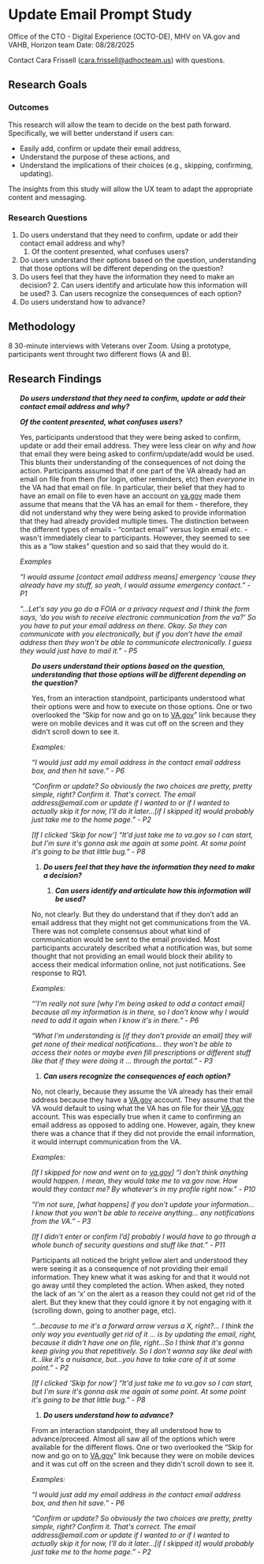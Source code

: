 # **Update Email Prompt Study**

Office of the CTO - Digital Experience (OCTO-DE), MHV on VA.gov and VAHB, Horizon team
Date: 08/28/2025

Contact Cara Frissell (cara.frissell@adhocteam.us) with questions.

## **Research Goals**


### **Outcomes**

This research will allow the team to decide on the best path forward. Specifically, we will better understand if users can:



* Easily add, confirm or update their email address,
* Understand the purpose of these actions, and
* Understand the implications of their choices (e.g., skipping, confirming, updating).

The insights from this study will allow the UX team to adapt the appropriate content and messaging.


### **Research Questions**



1. Do users understand that they need to confirm, update or add their contact email address and why?
    1. Of the content presented, what confuses users?
2. Do users understand their options based on the question, understanding that those options will be different depending on the question?
3. Do users feel that they have the information they need to make an decision?
    2. Can users identify and articulate how this information will be used?
    3. Can users recognize the consequences of each option?
4. Do users understand how to advance?


## **Methodology**

8 30-minute interviews with Veterans over Zoom. Using a prototype, participants went throught two different flows (A and B).

## **Research Findings**

<ol>

<strong><em>Do users understand that they need to confirm, update or add their contact email address and why?</em></strong>

 
<strong><em>Of the content presented, what confuses users?</em></strong>
<p>
Yes, participants understood that they were being asked to confirm, update or add their email address.  They were less clear on <em>why</em> and <em>how</em> that email they were being asked to confirm/update/add would be used.  This blunts their understanding of the consequences of not doing the action.  Participants assumed that if one part of the VA already had an email on file from them (for login, other reminders, etc) then <em>everyone</em> in the VA had that email on file.    In particular, their belief that they had to have an email on file to even have an account on <a href="va.gov">va.gov</a> made them assume that means that the VA has an email for them - therefore, they did not understand why they were being asked to provide information that they had already provided multiple times. The distinction between the different types of emails - “contact email” versus login email etc. - wasn't immediately clear to participants.  However, they seemed to see this as a “low stakes” question and so said that they would do it.
</p>
<p>
<em>Examples</em>
</p>
<p>
<em>“I would assume [contact email address means] emergency 'cause they already have my stuff, so yeah, I would assume emergency contact.” - P1</em>
</p>
<p>
<em>"...Let's say you go do a FOIA or a privacy request and I think the form says, ‘do you wish to receive electronic communication from the va?’ So you have to put your email address on there. Okay. So they can communicate with you electronically, but if you don’t have the email address then they won't be able to communicate electronically. I guess they would just have to mail it.” - P5 </em>
</p>
<ol>

<strong><em>Do users understand their options based on the question, understanding that those options will be different depending on the question?</em></strong></li>
<p>
Yes, from an interaction standpoint, participants understood what their options were and how to execute on those options.  One or two overlooked the “Skip for now and go on to <a href="http://VA.gov">VA.gov</a>”  link because they were on mobile devices and it was cut off on the screen and they didn't scroll down to see it.  
</p>
<p>
<em>Examples:</em>
</p>
<p>
<em>“I would just add my email address in the contact email address box, and then hit save.” - P6</em>
</p>
<p>
<em>“Confirm or update? So obviously the two choices are pretty, pretty simple, right? Confirm it. That's correct. The email address@email.com or update if I wanted to or if I wanted to actually skip it for now, I'll do it later…[if I skipped it] would probably just take me to the home page.” - P2</em>
</p>
<p>
<em>[If I clicked ‘Skip for now’] “It'd just take me to va.gov so I can start,  but I'm sure it's gonna ask me again at some point.  At some point it's going to be that little bug.” - P8</em>
</p>
<ol>

<li><strong><em>Do users feel that they have the information they need to make a decision?</em></strong></li> 
<ol>
 
<li><strong><em>Can users identify and articulate how this information will be used?</em></strong></li> 
</ol></li> 
</ol>
<p>
No, not clearly.  But they do understand that if they don’t add an email address that they might not get communications from the VA.  There was not complete consensus about what kind of communication would be sent to the email provided.  Most participants accurately described what a notification was, but some thought that not providing an email would block their ability to access their medical information online, not just notifications. See response to RQ1.  
</p>
<p>
<em>Examples:</em>
</p>
<p>
<em>“'I’m really not sure [why I’m being asked to add a contact email] because all my information is in there, so I don't know why I would need to add it again when I know it's in there.” - P6</em>
</p>
<p>
<em>“What I'm understanding is [if they don’t provide an email] they will get none of their medical notifications… they won't be able to access their notes or maybe even fill prescriptions or different stuff like that if they were doing it … through the portal.” - P3</em>
</p> 
<ol>
 
<li><strong><em>Can users recognize the consequences of each option?</em></strong></li> 
</ol>
<p>
No, not clearly, because they assume the VA already has their email address because they have a <a href="VA.gov">VA.gov</a> account.  They assume that the VA would default to using what the VA has on file for their <a href="VA.gov">VA.gov</a> account.  This was especially true when it came to confirming an email address as opposed to adding one. However, again, they knew there was a chance that if they did not provide the email information, it would interrupt communication from the VA.
</p>
<p>
<em>Examples:</em>
</p>
<p>
<em>[If I skipped for now and went on to <a href="http://va.gov">va.gov</a>] “I don't think anything would happen. I mean, they would take me to va.gov now. How would they contact me? By whatever's in my profile right now.” - P10</em>
</p>
<p>
<em>“I’m not sure, [what happens] if you don’t update your information… I know that you won’t be able to receive anything… any notifications from the VA.” - P3</em>
</p>
<p>
<em>[If I didn’t enter or confirm I’d] probably I would have to go through a whole bunch of security questions and stuff like that.” - P11</em>
</p>
<p>
Participants all noticed the bright yellow alert and understood they were seeing it as a consequence of not providing their email information.  They knew what it was asking for and that it would not go away until they completed the action.  When asked, they noted the lack of an ‘x’ on the alert as a reason they could not get rid of the alert.  But they knew that they could ignore it by not engaging with it (scrolling down, going to another page, etc).  
</p>
<p>
<em>“...because to me it's a forward arrow versus a X, right?… I think the only way you eventually get rid of it … is by updating the email, right, because it didn't have one on file, right...So I think that it's gonna keep giving you that repetitively. So I don't wanna say like deal with it…like it's a nuisance, but…you have to take care of it at some point.” - P2</em>
</p>
<p>
<em>[If I clicked ‘Skip for now’] “It'd just take me to va.gov so I can start,  but I'm sure it's gonna ask me again at some point.  At some point it's going to be that little bug.” - P8</em>
</p>
<ol>

<li><strong><em>Do users understand how to advance?</em></strong></li>
</ol>
<p>
From an interaction standpoint, they all understood how to advance/proceed. Almost all saw all of the options which were available for the different flows. One or two overlooked the “Skip for now and go on to <a href="http://VA.gov">VA.gov</a>”  link because they were on mobile devices and it was cut off on the screen and they didn't scroll down to see it.  
</p>
<p>
<em>Examples:</em>
</p>
<p>
<em>“I would just add my email address in the contact email address box, and then hit save.” - P6</em>
</p>
<p>
<em>“Confirm or update? So obviously the two choices are pretty, pretty simple, right? Confirm it. That's correct. The email address@email.com or update if I wanted to or if I wanted to actually skip it for now, I'll do it later…[if I skipped it] would probably just take me to the home page.” - P2</em>
</p>
